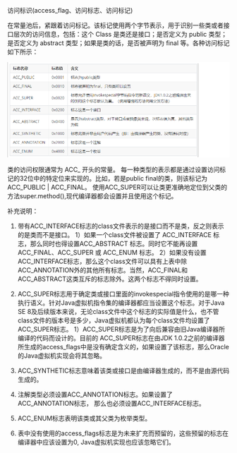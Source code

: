 访问标识(access_flag、访问标志、访问标记)

在常量池后，紧跟着访问标记。该标记使用两个字节表示，用于识别一些类或者接口层次的访问信息，包括：这个 Class 是类还是接口；是否定义为 public 类型；是否定义为 abstract 类型；如果是类的话，是否被声明为 final 等。各种访问标记如下所示：

![image-20240104154152501](image/image-20240104154152501.png)


类的访问权限通常为 ACC_ 开头的常量。
每一种类型的表示都是通过设置访问标记的32位中的特定位来实现的。比如，若是public final的类，则该标记为ACC_PUBLIC | ACC_FINAL。
使用ACC_SUPER可以让类更准确地定位到父类的方法super.method(),现代编译器都会设置并且使用这个标记。

补充说明：
1. 带有ACC_INTERFACE标志的class文件表示的是接口而不是类，反之则表示的是类而不是接口。
    1）如果一个class文件被设置了 ACC_INTERFACE 标志，那么同时也得设置ACC_ABSTRACT 标志。同时它不能再设置 ACC_FINAL、ACC_SUPER 或 ACC_ENUM 标志。
    2）如果没有设置ACC_INTERFACE标志，那么这个class文件可以具有上表中除 ACC_ANNOTATION外的其他所有标志。当然，ACC_FINAL和ACC_ABSTRACT这类互斥的标志除外。这两个标志不得同时设置。

2. ACC_SUPER标志用于确定类或接口里面的invokespecial指令使用的是哪一种执行语义。针对Java虚拟机指令集的编译器都应当设置这个标志。对于Java SE 8及后续版本来说，无论class文件中这个标志的实际值是什么，也不管class文件的版本号是多少，Java虚拟机都认为每个class文件均设置了ACC_SUPER标志。
    1）ACC_SUPER标志是为了向后兼容由旧Java编译器所编译的代码而设计的。目前的 ACC_SUPER标志在由JDK 1.0.2之前的编译器所生成的access_flags中是没有确定含义的，如果设置了该标志，那么Oracle的Java虚拟机实现会将其忽略。

3. ACC_SYNTHETIC标志意味着该类或接口是由编译器生成的，而不是由源代码生成的。

4. 注解类型必须设置ACC_ANNOTATION标志。如果设置了 ACC_ANNOTATION标志， 那么也必须设置ACC_INTERFACE标志。

5. ACC_ENUM标志表明该类或其父类为枚举类型。

6. 表中没有使用的access_flags标志是为未来扩充而预留的，这些预留的标志在编译器中应该设置为0, Java虚拟机实现也应该忽略它们。